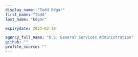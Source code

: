 ```yaml
---
display_name: "Todd Edgar"
first_name: "Todd"
last_name: "Edgar"

expirydate: 2025-02-18

agency_full_name: "U.S. General Services Administration"
github: ""
profile_source: ""
---
```

